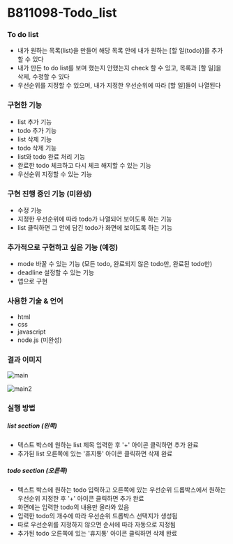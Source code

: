 # B811098-Todo_list

### To do list 

- 내가 원하는 목록(list)을 만들어 해당 목록 안에 내가 원하는 [할 일(todo)]를 추가할 수 있다
- 내가 만든 to do list를 보며 했는지 안했는지 check 할 수 있고, 목록과 [할 일]을 삭제, 수정할 수 있다
- 우선순위를 지정할 수 있으며, 내가 지정한 우선순위에 따라 [할 일]들이 나열된다

### 구현한 기능

- list 추가 기능
- todo 추가 기능
- list 삭제 기능
- todo 삭제 기능
- list와 todo 완료 처리 기능
- 완료한 todo 체크하고 다시 체크 해지할 수 있는 기능
- 우선순위 지정할 수 있는 기능

### 구현 진행 중인 기능 (미완성)

- 수정 기능
- 지정한 우선순위에 따라 todo가 나열되어 보이도록 하는 기능
- list 클릭하면 그 안에 담긴 todo가 화면에 보이도록 하는 기능

### 추가적으로 구현하고 싶은 기능 (예정)

- mode 바꿀 수 있는 기능 (모든 todo, 완료되지 않은 todo만, 완료된 todo만)
- deadline 설정할 수 있는 기능
- 앱으로 구현

### 사용한 기술 & 언어

- html 
- css
- javascript
- node.js (미완성)

### 결과 이미지

![main](https://user-images.githubusercontent.com/78442839/113510609-9c02e300-9596-11eb-9381-02aaffe89241.JPG)

![main2](https://user-images.githubusercontent.com/78442839/113510832-aa053380-9597-11eb-9590-3638c3080869.JPG)


### 실행 방법

##### list section (왼쪽)

- 텍스트 박스에 원하는 list 제목 입력한 후 '+' 아이콘 클릭하면 추가 완료
- 추가된 list 오른쪽에 있는 '휴지통' 아이콘 클릭하면 삭제 완료

##### todo section (오른쪽)

- 텍스트 박스에 원하는 todo 입력하고 오른쪽에 있는 우선순위 드롭박스에서 원하는 우선순위 지정한 후 '+' 아이콘 클릭하면 추가 완료
- 화면에는 입력한 todo의 내용만 올라와 있음
- 입력한 todo의 개수에 따라 우선순위 드롭박스 선택지가 생성됨
- 따로 우선순위를 지정하지 않으면 순서에 따라 자동으로 지정됨
- 추가된 todo 오른쪽에 있는 '휴지통' 아이콘 클릭하면 삭제 완료
